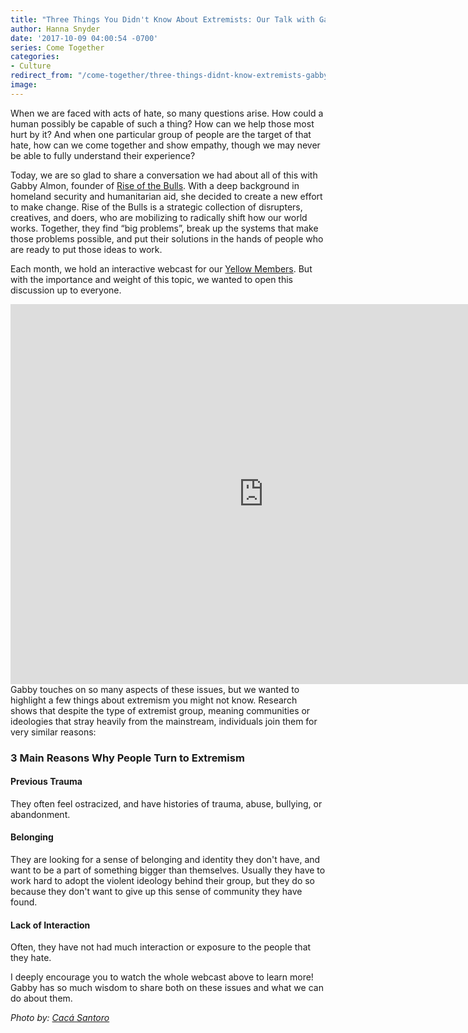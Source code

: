 ```yaml
---
title: "Three Things You Didn't Know About Extremists: Our Talk with Gabby of Rise of the Bulls"
author: Hanna Snyder
date: '2017-10-09 04:00:54 -0700'
series: Come Together
categories:
- Culture
redirect_from: "/come-together/three-things-didnt-know-extremists-gabby-rise-of-the-bulls/"
image:
---
```


When we are faced with acts of hate, so many questions arise. How could a human
possibly be capable of such a thing? How can we help those most hurt by it? And
when one particular group of people are the target of that hate, how can we come
together and show empathy, though we may never be able to fully understand their
experience?

Today, we are so glad to share a conversation we had about all of this with
Gabby Almon, founder of [Rise of the Bulls](https://riseofthebulls.com/). With a
deep background in homeland security and humanitarian aid, she decided to create
a new effort to make change. Rise of the Bulls is a strategic collection of
disrupters, creatives, and doers, who are mobilizing to radically shift how our
world works. Together, they find “big problems”, break up the systems that make
those problems possible, and put their solutions in the hands of people who are
ready to put those ideas to work.

Each month, we hold an interactive webcast for our
[Yellow Members](http://yellowco.co/membership/). But with the importance and
weight of this topic, we wanted to open this discussion up to everyone.

<iframe src="https://player.vimeo.com/video/235411543" width="810" height="608" frameborder="0" allowfullscreen="allowfullscreen"></iframe>  
Gabby touches on so many aspects of these issues, but we wanted to highlight a few things about extremism you might not know. Research shows that despite the type of extremist group, meaning communities or ideologies that stray heavily from the mainstream, individuals join them for very similar reasons:

### 3 Main Reasons Why People Turn to Extremism

#### Previous Trauma

They often feel ostracized, and have histories of trauma, abuse, bullying, or
abandonment.

#### Belonging

They are looking for a sense of belonging and identity they don't have, and want
to be a part of something bigger than themselves. Usually they have to work hard
to adopt the violent ideology behind their group, but they do so because they
don't want to give up this sense of community they have found.

#### Lack of Interaction

Often, they have not had much interaction or exposure to the people that they
hate.

I deeply encourage you to watch the whole webcast above to learn more! Gabby has
so much wisdom to share both on these issues and what we can do about them.

_Photo by: [Cacá Santoro](http://cacasantoro.com/)_
